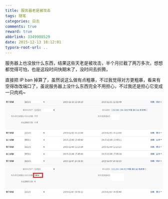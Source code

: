 ```yaml
---
title: 服务器老是被攻击
tags: 随笔
categories: 日志
comments: true
reward: true
abbrlink: 3349908529
date: 2015-12-13 18:12:01
typora-root-url: ..
---
```

服务器上也没放什么东西，结果这些天老是被攻击，半个月拦截了两万多次，想想都觉得可怕，也是这段时间快期末了，没时间去折腾，
<!-- more -->
直接把 IP ban 掉算了，虽然说这么做有点粗暴，不过我觉得对方更粗暴，看来有空得改改端口了，虽说服务器上没什么东西完全不用担心，不过我还是担心它变成一只肉鸡~

![p1](/assets/img/f5731488102169.jpg)